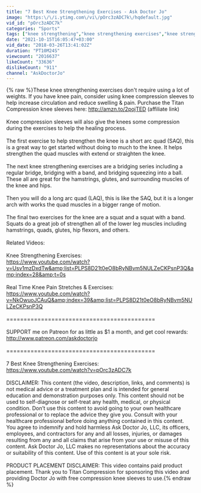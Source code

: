 ```yaml
---
title: "7 Best Knee Strengthening Exercises - Ask Doctor Jo"
image: "https:\/\/i.ytimg.com\/vi\/pOrc3zADC7k\/hqdefault.jpg"
vid_id: "pOrc3zADC7k"
categories: "Sports"
tags: ["knee strengthening","knee strengthening exercises","knee strengthening for runners"]
date: "2021-10-15T16:05:47+03:00"
vid_date: "2018-03-26T13:41:02Z"
duration: "PT10M24S"
viewcount: "2016637"
likeCount: "33636"
dislikeCount: "911"
channel: "AskDoctorJo"
---
```

{% raw %}These knee strengthening exercises don't require using a lot of weights. If you have knee pain, consider using knee compression sleeves to help increase circulation and reduce swelling &amp; pain. Purchase the Titan Compression knee sleeves here: <a rel="nofollow" target="blank" href="http://amzn.to/2pojTED">http://amzn.to/2pojTED</a> (affiliate link)<br /><br />Knee compression sleeves will also give the knees some compression during the exercises to help the healing process. <br /><br />The first exercise to help strengthen the knee is a short arc quad (SAQ), this is a great way to get started without doing to much to the knee. It helps strengthen the quad muscles with extend or straighten the knee.<br /><br />The next knee strengthening exercises are a bridging series including a regular bridge, bridging with a band, and bridging squeezing into a ball. These all are great for the hamstrings, glutes, and surrounding muscles of the knee and hips.<br /><br />Then you will do a long arc quad (LAQ), this is like the SAQ, but it is a longer arch with works the quad muscles in a bigger range of motion.<br /><br />The final two exercises for the knee are a squat and a squat with a band. Squats do a great job of strengthen all of the lower leg muscles including hamstrings, quads, glutes, hip flexors, and others. <br /><br />Related Videos:<br /><br />Knee Strengthening Exercises:<br /><a rel="nofollow" target="blank" href="https://www.youtube.com/watch?v=Usv1mzDxdTw&amp;list=PLPS8D21t0eO8bRyNBvm5NULZeCKPsnP3Q&amp;index=28&amp;t=0s">https://www.youtube.com/watch?v=Usv1mzDxdTw&amp;list=PLPS8D21t0eO8bRyNBvm5NULZeCKPsnP3Q&amp;index=28&amp;t=0s</a><br /><br />Real Time Knee Pain Stretches &amp; Exercises:<br /><a rel="nofollow" target="blank" href="https://www.youtube.com/watch?v=NkOwuoJCAuQ&amp;index=39&amp;list=PLPS8D21t0eO8bRyNBvm5NULZeCKPsnP3Q">https://www.youtube.com/watch?v=NkOwuoJCAuQ&amp;index=39&amp;list=PLPS8D21t0eO8bRyNBvm5NULZeCKPsnP3Q</a><br /><br />===========================================<br /><br />SUPPORT me on Patreon for as little as $1 a month, and get cool rewards: <a rel="nofollow" target="blank" href="http://www.patreon.com/askdoctorjo">http://www.patreon.com/askdoctorjo</a><br /><br />===========================================<br /><br />7 Best Knee Strengthening Exercises:<br /><a rel="nofollow" target="blank" href="https://www.youtube.com/watch?v=pOrc3zADC7k">https://www.youtube.com/watch?v=pOrc3zADC7k</a><br /><br />DISCLAIMER: This content (the video, description, links, and comments) is not medical advice or a treatment plan and is intended for general education and demonstration purposes only. This content should not be used to self-diagnose or self-treat any health, medical, or physical condition. Don’t use this content to avoid going to your own healthcare professional or to replace the advice they give you. Consult with your healthcare professional before doing anything contained in this content. You agree to indemnify and hold harmless Ask Doctor Jo, LLC, its officers, employees, and contractors for any and all losses, injuries, or damages resulting from any and all claims that arise from your use or misuse of this content. Ask Doctor Jo, LLC makes no representations about the accuracy or suitability of this content. Use of this content is at your sole risk.<br /><br />PRODUCT PLACEMENT DISCLAIMER: This video contains paid product placement. Thank you to Titan Compression for sponsoring this video and providing Doctor Jo with free compression knee sleeves to use.{% endraw %}
